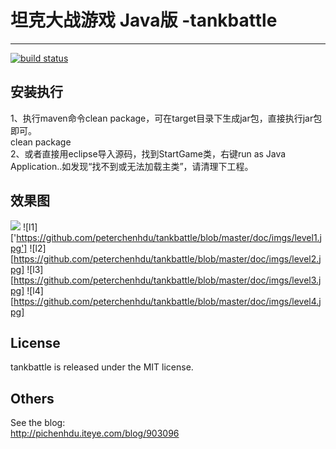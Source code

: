 # 坦克大战游戏 Java版 -tankbattle
---

[![build status][travis-image]][travis-url]

[travis-image]: https://travis-ci.org/peterchenhdu/pl-checkbox.svg?branch=master
[travis-url]: https://travis-ci.org/peterchenhdu/pl-checkbox



## 安装执行
1、执行maven命令clean package，可在target目录下生成jar包，直接执行jar包即可。<br/>
clean package<br/>
2、或者直接用eclipse导入源码，找到StartGame类，右键run as Java Application..如发现“找不到或无法加载主类”，请清理下工程。<br/>


## 效果图
![][start-image]
![l1]['https://github.com/peterchenhdu/tankbattle/blob/master/doc/imgs/level1.jpg']
![l2][https://github.com/peterchenhdu/tankbattle/blob/master/doc/imgs/level2.jpg]
![l3][https://github.com/peterchenhdu/tankbattle/blob/master/doc/imgs/level3.jpg]
![l4][https://github.com/peterchenhdu/tankbattle/blob/master/doc/imgs/level4.jpg]

[start-image]: https://github.com/peterchenhdu/tankbattle/blob/master/doc/imgs/start.jpg

## License

tankbattle is released under the MIT license.

## Others
See the blog:<br/>
http://pichenhdu.iteye.com/blog/903096
